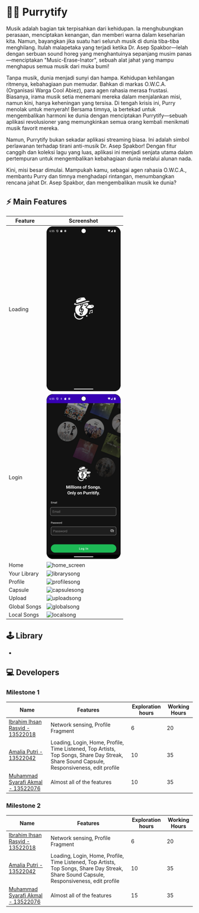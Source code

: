 # 👨🏽 Purrytify

Musik adalah bagian tak terpisahkan dari kehidupan. Ia menghubungkan perasaan, menciptakan kenangan, dan memberi warna dalam keseharian kita. Namun, bayangkan jika suatu hari seluruh musik di dunia tiba-tiba menghilang. Itulah malapetaka yang terjadi ketika Dr. Asep Spakbor—lelah dengan serbuan sound horeg yang menghantuinya sepanjang musim panas—menciptakan "Music-Erase-Inator", sebuah alat jahat yang mampu menghapus semua musik dari muka bumi!

Tanpa musik, dunia menjadi sunyi dan hampa. Kehidupan kehilangan ritmenya, kebahagiaan pun memudar. Bahkan di markas O.W.C.A. (Organisasi Warga Cool Abiez), para agen rahasia merasa frustasi. Biasanya, irama musik setia menemani mereka dalam menjalankan misi, namun kini, hanya keheningan yang tersisa. Di tengah krisis ini, Purry menolak untuk menyerah! Bersama timnya, ia bertekad untuk mengembalikan harmoni ke dunia dengan menciptakan Purrytify—sebuah aplikasi revolusioner yang memungkinkan semua orang kembali menikmati musik favorit mereka.

Namun, Purrytify bukan sekadar aplikasi streaming biasa. Ini adalah simbol perlawanan terhadap tirani anti-musik Dr. Asep Spakbor! Dengan fitur canggih dan koleksi lagu yang luas, aplikasi ini menjadi senjata utama dalam pertempuran untuk mengembalikan kebahagiaan dunia melalui alunan nada.

Kini, misi besar dimulai. Mampukah kamu, sebagai agen rahasia O.W.C.A., membantu Purry dan timnya menghadapi rintangan, menumbangkan rencana jahat Dr. Asep Spakbor, dan mengembalikan musik ke dunia?

## ⚡ Main Features

| Feature      | Screenshot                                                     |
| ------------ | -------------------------------------------------------------- |
| Loading      | <img src="screenshots/loading.png" alt="loading" width="200"/> |
| Login        | <img src="screenshots/login.png" alt="login" width="200"/>     |
| Home         | ![home_screen](https://github.com/user-attachments/assets/2418e4a4-509d-4e57-9fd0-b74320e8e4c3) |
| Your Library | ![librarysong](https://github.com/user-attachments/assets/20070ea6-0446-40a8-861d-0b6c0ac020e8) |
| Profile      | ![profilesong](https://github.com/user-attachments/assets/2536f754-97d5-48ab-9502-31d8c526736a) |
| Capsule      | ![capsulesong](https://github.com/user-attachments/assets/9435c3b8-49d6-4b6b-a1d9-c692f91e22f2) |
| Upload      | ![uploadsong](https://github.com/user-attachments/assets/7545a02a-48b7-4efa-9482-14f3eb8cb5af) |
| Global Songs      | ![globalsong](https://github.com/user-attachments/assets/6bcd31a9-5468-4895-9d03-4856bc3bf75a) |
| Local Songs      | ![localsong](https://github.com/user-attachments/assets/d922354c-c4a4-42f9-80e7-3171bd6228a7) |

## 🕹️ Library

-

## 💻 Developers

### Milestone 1
| Name                                                                 | Features                                                                                                                    | Exploration hours | Working Hours |
| -------------------------------------------------------------------- | --------------------------------------------------------------------------------------------------------------------------- | ----------------- | ------------- |
| [Ibrahim Ihsan Rasyid - 13522018](https://github.com/ibrahim-rasyid) | Network sensing, Profile Fragment                                                                                           | 6                 | 20            |
| [Amalia Putri - 13522042](https://github.com/amaliap21)              | Loading, Login, Home, Profile, Time Listened, Top Artists, Top Songs, Share Day Streak, Share Sound Capsule, Responsiveness, edit profile | 10                 | 35            |
| [Muhammad Syarafi Akmal - 13522076](https://github.com/SyarafiAkmal) | Almost all of the features                                                                                                  | 10                | 35            |

### Milestone 2
| Name                                                                 | Features                                                                                                                    | Exploration hours | Working Hours |
| -------------------------------------------------------------------- | --------------------------------------------------------------------------------------------------------------------------- | ----------------- | ------------- |
| [Ibrahim Ihsan Rasyid - 13522018](https://github.com/ibrahim-rasyid) | Network sensing, Profile Fragment                                                                                           | 6                 | 20            |
| [Amalia Putri - 13522042](https://github.com/amaliap21)              | Loading, Login, Home, Profile, Time Listened, Top Artists, Top Songs, Share Day Streak, Share Sound Capsule, Responsiveness, edit profile | 10                 | 35            |
| [Muhammad Syarafi Akmal - 13522076](https://github.com/SyarafiAkmal) | Almost all of the features                                                                                                  | 15                | 35            |
